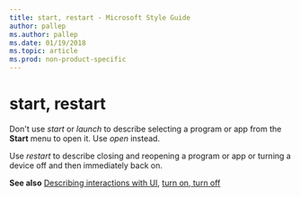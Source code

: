 ```yaml
---
title: start, restart - Microsoft Style Guide
author: pallep
ms.author: pallep
ms.date: 01/19/2018
ms.topic: article
ms.prod: non-product-specific
---
```


# start, restart

Don't use *start* or *launch* to describe selecting a program or app from the **Start** menu to open it. Use *open* instead. 

Use *restart* to describe closing and reopening a program or app or turning a device off and then immediately back on. 

**See also** [Describing interactions with UI](/style-guide/procedures-instructions/describing-interactions-with-ui), [turn on, turn off](/style-guide/a-z-word-list-term-collections/t/turn-on-turn-off)
